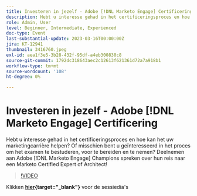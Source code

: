 ```yaml
---
title: Investeren in jezelf - Adobe [!DNL Marketo Engage] Certificering
description: Hebt u interesse gehad in het certificeringsproces en hoe kan het uw marketingcarrière helpen? Of misschien bent u geïnteresseerd in het proces om het examen te bestuderen, voor te bereiden en te nemen? Deelnemen aan Adobe [!DNL Marketo Engage] Champions spreken over hun reis naar een Marketo Certified Expert of Architect!
role: Admin, User
level: Beginner, Intermediate, Experienced
doc-type: Event
last-substantial-update: 2023-03-16T00:00:00Z
jira: KT-12941
thumbnail: 3416760.jpeg
exl-id: aea1f3e5-3b28-432f-95df-a4eb300830c8
source-git-commit: 1792dc318643aec2c12613f621361d72a7a918b1
workflow-type: tm+mt
source-wordcount: '108'
ht-degree: 0%

---
```


# Investeren in jezelf - Adobe [!DNL Marketo Engage] Certificering

Hebt u interesse gehad in het certificeringsproces en hoe kan het uw marketingcarrière helpen? Of misschien bent u geïnteresseerd in het proces om het examen te bestuderen, voor te bereiden en te nemen? Deelnemen aan Adobe [!DNL Marketo Engage] Champions spreken over hun reis naar een Marketo Certified Expert of Architect!

>[!VIDEO](https://video.tv.adobe.com/v/3416760/?quality=12&learn=on)

Klikken **[hier](assets/certification.pdf){target="_blank"}** voor de sessiedia&#39;s
